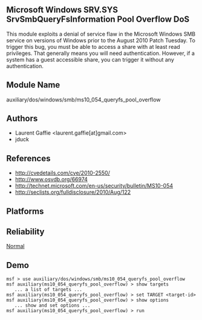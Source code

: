 ## Microsoft Windows SRV.SYS SrvSmbQueryFsInformation Pool Overflow DoS

This module exploits a denial of service flaw in the 
Microsoft Windows SMB service on versions of Windows prior 
to the August 2010 Patch Tuesday. To trigger this bug, you 
must be able to access a share with at least read 
privileges. That generally means you will need 
authentication. However, if a system has a guest accessible 
share, you can trigger it without any authentication.


## Module Name
auxiliary/dos/windows/smb/ms10_054_queryfs_pool_overflow

## Authors
* Laurent Gaffie <laurent.gaffie[at]gmail.com>
* jduck


## References
* http://cvedetails.com/cve/2010-2550/
* http://www.osvdb.org/66974
* http://technet.microsoft.com/en-us/security/bulletin/MS10-054
* http://seclists.org/fulldisclosure/2010/Aug/122




## Platforms


## Reliability
[Normal](https://github.com/rapid7/metasploit-framework/wiki/Exploit-Ranking)

## Demo

```
msf > use auxiliary/dos/windows/smb/ms10_054_queryfs_pool_overflow
msf auxiliary(ms10_054_queryfs_pool_overflow) > show targets
   ... a list of targets ...
msf auxiliary(ms10_054_queryfs_pool_overflow) > set TARGET <target-id>
msf auxiliary(ms10_054_queryfs_pool_overflow) > show options
   ... show and set options ...
msf auxiliary(ms10_054_queryfs_pool_overflow) > run
```
    
    